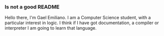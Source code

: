 ### Is not a good README

Hello there, I'm Gael Emiliano. I am a Computer Science student, with a particular interest in logic. 
I think if I have got documentation, a compiler or interpreter I am going to learn that language.
<!--
**GaelEmiliano/GaelEmiliano** is a ✨ _special_ ✨ repository because its `README.md` (this file) appears on your GitHub profile.

Here are some ideas to get you started:

- 🔭 I’m currently working on ...
- 🌱 I’m currently learning ...
- 👯 I’m looking to collaborate on ...
- 🤔 I’m looking for help with ...
- 💬 Ask me about ...
- 📫 How to reach me: ...
- 😄 Pronouns: ...
- ⚡ Fun fact: ...
-->
